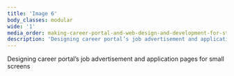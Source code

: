 ```yaml
---
title: 'Image 6'
body_classes: modular
wide: '1'
media_order: making-career-portal-and-web-design-and-development-for-studio-in-ex-zrt-case-study-part-1-6.jpg
description: 'Designing career portal’s job advertisement and application pages for small screens'
---
```


Designing career portal’s job advertisement and application pages for small screens